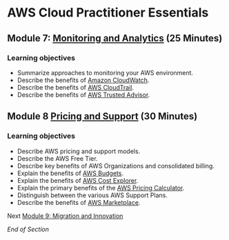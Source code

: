 # AWS Cloud Practitioner Essentials

## Module 7: [Monitoring and Analytics](https://mm.tt/map/2398189342) (25 Minutes)

### Learning objectives
* Summarize approaches to monitoring your AWS environment.
* Describe the benefits of [Amazon CloudWatch](https://aws.amazon.com/cloudwatch/).
* Describe the benefits of [AWS CloudTrail](https://aws.amazon.com/cloudtrail/).
* Describe the benefits of [AWS Trusted Advisor](https://aws.amazon.com/premiumsupport/technology/trusted-advisor/).

## Module 8 [Pricing and Support](https://mm.tt/map/2398189549) (30 Minutes)

### Learning objectives
* Describe AWS pricing and support models.
* Describe the AWS Free Tier.
* Describe key benefits of AWS Organizations and consolidated billing.
* Explain the benefits of [AWS Budgets](https://aws.amazon.com/aws-cost-management/aws-budgets/).
* Explain the benefits of [AWS Cost Explorer](https://aws.amazon.com/aws-cost-management/aws-cost-explorer/).
* Explain the primary benefits of the [AWS Pricing Calculator](https://calculator.aws/).
* Distinguish between the various AWS Support Plans.
* Describe the benefits of [AWS Marketplace](https://aws.amazon.com/marketplace).

Next [Module 9: Migration and Innovation](https://github.com/jamesbuckett/aws-cloud-practitioner-essentials/blob/main/06-sixth-time-block.md)

*End of Section*